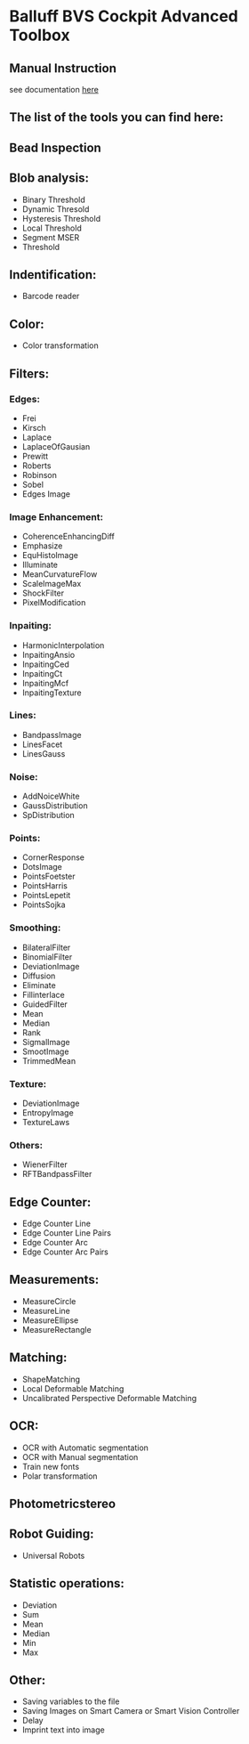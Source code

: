 # Balluff BVS Cockpit Advanced Toolbox
## 

## Manual Instruction
see documentation [here](Manual_HALCON_Script.pdf)

## The list of the tools you can find here:

## Bead Inspection

## Blob analysis:
- Binary Threshold
- Dynamic Thresold
- Hysteresis Threshold
- Local Threshold
- Segment MSER
- Threshold

## Indentification:
- Barcode reader

## Color:
- Color transformation

## Filters:
### Edges:
- Frei
- Kirsch
- Laplace
- LaplaceOfGausian
- Prewitt
- Roberts
- Robinson
- Sobel
- Edges Image

### Image Enhancement:
- CoherenceEnhancingDiff
- Emphasize
- EquHistoImage
- Illuminate
- MeanCurvatureFlow
- ScaleImageMax
- ShockFilter
- PixelModification

### Inpaiting: 
- HarmonicInterpolation
- InpaitingAnsio
- InpaitingCed
- InpaitingCt
- InpaitingMcf
- InpaitingTexture

### Lines:
- BandpassImage
- LinesFacet
- LinesGauss

### Noise:
- AddNoiceWhite
- GaussDistribution
- SpDistribution

### Points:
- CornerResponse
- DotsImage
- PointsFoetster
- PointsHarris
- PointsLepetit
- PointsSojka

### Smoothing:
- BilateralFilter
- BinomialFilter
- DeviationImage
- Diffusion
- Eliminate
- Fillinterlace
- GuidedFilter
- Mean
- Median
- Rank
- SigmalImage
- SmootImage
- TrimmedMean

### Texture:
- DeviationImage
- EntropyImage
- TextureLaws

### Others:
- WienerFilter
- RFTBandpassFilter

## Edge Counter:
- Edge Counter Line
- Edge Counter Line Pairs
- Edge Counter Arc
- Edge Counter Arc Pairs

## Measurements:
- MeasureCircle
- MeasureLine
- MeasureEllipse
- MeasureRectangle

## Matching:
- ShapeMatching
- Local Deformable Matching
- Uncalibrated Perspective Deformable Matching

## OCR:
- OCR with Automatic segmentation
- OCR with Manual segmentation
- Train new fonts
- Polar transformation

## Photometricstereo

## Robot Guiding:
- Universal Robots

## Statistic operations:
- Deviation
- Sum
- Mean
- Median
- Min
- Max

## Other:
- Saving variables to the file
- Saving Images on Smart Camera or Smart Vision Controller
- Delay
- Imprint text into image

